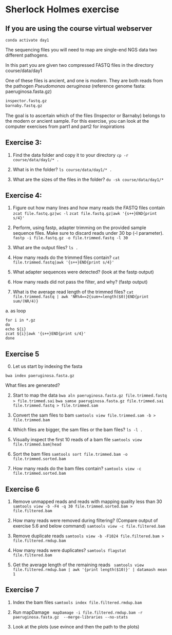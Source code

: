 # Sherlock Holmes exercise 

## If you are using the course virtual webserver
```
conda activate day1
```


The sequencing files you will need to map are single-end NGS data two different pathogens.

In this part you are given two compressed FASTQ files in the directory course/data/day1

One of these files is ancient, and one is modern. They are both reads from the pathogen <i>Pseudomonas aeruginosa</i> (reference genome fasta: paeruginosa.fasta.gz)

~~~bash
inspector.fastq.gz
barnaby.fastq.gz 
~~~

The goal is to ascertain which of the files (Inspector or Barnaby) belongs to the modern or ancient sample. For this exercise, you can look at the computer exercises from part1 and part2 for inspirations 

## Exercise 3:

1. Find the data folder and copy it to your directory
 ```cp -r course/data/day1/* .```

2. What is in the folder?
```ls course/data/day1/* .```

3. What are the sizes of the files in the folder?
```du -sk course/data/day1/*```


## Exercise 4:

1. Figure out how many lines and how many reads the FASTQ files contain
```zcat file.fastq.gz|wc -l```
```zcat file.fastq.gz|awk '{s++}END{print s/4}'```
   
2. Perform, using fastp, adapter trimming on the provided sample sequence files. Make sure to discard reads under 30 bp (-l parameter).
```fastp -i file.fastq.gz -o file.trimmed.fastq -l 30```

3. What are the output files?
``` ls . ``` 

4. How many reads do the trimmed files contain?
```cat file.trimmed.fastq|awk '{s++}END{print s/4}'```

5. What adapter sequences were detected? (look at the fastp output)

6. How many reads did not pass the filter, and why? (fastp output)

7. What is the average read length of the trimmed files?
```cat file.trimmed.fastq | awk 'NR%4==2{sum+=length($0)}END{print sum/(NR/4)}```   

a. as loop

```
for i in *.gz
do
echo ${i}
zcat ${i}|awk '{s++}END{print s/4}'
done
```

## Exercise 5 
0. Let us start by indexing the fasta

 ```
bwa index paeruginosa.fasta.gz
```
What files are generated?

2. Start to map the data
``` bwa aln paeruginosa.fasta.gz file.trimmed.fastq > file.trimmed.sai ``` 
``` bwa samse paeruginosa.fasta.gz file.trimmed.sai file.trimmed.fastq > file.trimmed.sam ``` 
   
3. Convert the sam files to bam
``` samtools view file.trimmed.sam -b > file.trimmed.bam ```

4. Which files are bigger, the sam files or the bam files?
``` ls -l . ``` 

5. Visually inspect the first 10 reads of a bam file
``` samtools view file.trimmed.bam|head ```

6. Sort the bam files
   ``` samtools sort file.trimmed.bam -o file.trimmed.sorted.bam ```

7. How many reads do the bam files contain?
   ``` samtools view -c file.trimmed.sorted.bam ```
   
   
## Exercise 6 

1. Remove unmapped reads and reads with mapping quality less than 30
   ``` samtools view -b -F4 -q 30 file.trimmed.sorted.bam > file.filtered.bam ```

2. How many reads were removed during filtering? (Compare output of exercise 5.6 and below command)
   ``` samtools view -c file.filtered.bam ```

3. Remove duplicate reads
   ``` samtools view -b -F1024 file.filtered.bam > file.filtered.rmdup.bam ```

4. How many reads were duplicates?
   ``` samtools flagstat file.filtered.bam ```

5. Get the average length of the remaining reads
 ```  samtools view file.filtered.rmdup.bam | awk '{print length($10)}' | datamash mean 1 ```

## Exercise 7

1. Index the bam files
   ``` samtools index file.filtered.rmdup.bam ```

2. Run mapDamage
   ``` mapDamage -i file.filtered.rmdup.bam -r  paeruginosa.fasta.gz  --merge-libraries --no-stats```

3. Look at the plots (use evince and then the path to the plots) 





